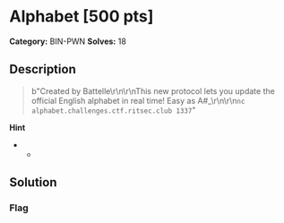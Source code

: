 # Alphabet [500 pts]

**Category:** BIN-PWN
**Solves:** 18

## Description
>b"Created by Battelle\r\n\r\nThis new protocol lets you update the official English alphabet in real time! Easy as A#_\r\n\r\n`nc alphabet.challenges.ctf.ritsec.club 1337`"

**Hint**
* -

## Solution

### Flag

